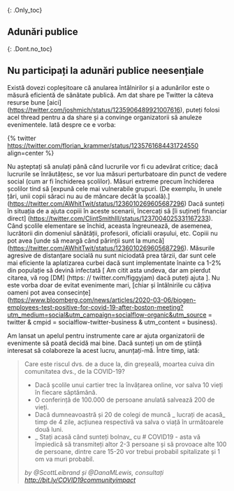 {: .Only_toc} 
 ## Adunări publice 

 {: .Dont.no_toc} 
 ## Nu participați la adunări publice neesențiale 

Există dovezi copleșitoare că anularea întâlnirilor și a adunărilor este o măsură eficientă de sănătate publică. Am dat share pe Twitter la câteva resurse bune 
 [aici] (https://twitter.com/joshmich/status/1235906489921007616), puteți folosi acel thread pentru a da share și a convinge organizatorii să anuleze evenimentele. 
Iată despre ce e vorba: 

{% twitter https://twitter.com/florian_krammer/status/1235761684431724550 align=center %}

Nu așteptați să anulați până când lucrurile vor fi cu adevărat critice; dacă lucrurile se înrăutățesc, se vor lua măsuri perturbatoare din punct de vedere social (cum ar fi închiderea școlilor). Măsuri extreme precum închiderea școlilor tind să [expună cele mai vulnerabile grupuri. (De exemplu, în unele țări, unii copii săraci nu au de mâncare decât la școală).] (https://twitter.com/AWhitTwit/status/1236010269605687296) Dacă sunteți în situația de a ajuta copiii în aceste scenarii, încercați să [îi suțineți financiar direct] (https://twitter.com/ClintSmithIII/status/1237004025331167233). Când școlile elementare se închid, aceasta îngreunează, de asemenea, lucrătorii din domeniul sănătății, profesorii, oficialii orașului, etc. Copiii nu pot avea [unde să meargă 
când părinții sunt la muncă] (https://twitter.com/AWhitTwit/status/1236010269605687296). Măsurile agresive de distanțare socială nu sunt niciodată prea târzii, dar sunt cele mai eficiente la aplatizarea curbei dacă sunt implementate înainte ca 1-2% din populație să devină infectată \[ Am citit asta undeva, dar am pierdut citarea, vă rog [DM] (https: // twitter.com/figgyjam) dacă puteți ajuta \]. Nu este vorba doar de evitat evenimente mari, [chiar și întâlnirile cu câțiva oameni pot avea consecințe] (https://www.bloomberg.com/news/articles/2020-03-06/biogen-employees-test-positive-for-covid-19-after-boston-meeting?utm_medium=social&utm_campaign=socialflow-organic&utm_source = twitter & cmpid = socialflow-twitter-business & utm_content = business). 



Am lansat un apelul pentru instrumente care ar ajuta organizatorii de evenimente să poată decidă mai bine. Dacă sunteți un om de știință interesat să colaboreze la acest lucru, anunțați-mă. Între timp, iată: 

 > Care este riscul dvs. de a duce la, din greșeală, moartea cuiva din comunitatea dvs., de la COVID-19? 
 > 
 > - Dacă școlile unui cartier trec la învățarea online, vor salva 10 vieți în fiecare săptămână. 
 > - O conferință de 100.000 de persoane anulată salvează 200 de vieți. 
 > - Dacă dumneavoastră și 20 de colegi de muncă _ lucrați de acasă_ timp de 4 zile, acțiunea respectivă va salva o viață în următoarele două luni. 
 > - _ Stați acasă când sunteți bolnav_ cu # COVID19 - asta vă împiedică să transmiteți altor 2-3 persoane și să provoace alte 100 de persoane, dintre care 15-20 vor trebui probabil spitalizate și 1 om va muri probabil. 
 > 
 > _by @ScottLeibrand și @DanaMLewis, consultați http://bit.ly/COVID19communityimpact_
